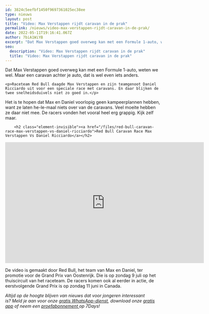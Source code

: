 ```yaml
---
id: 3824c5eefbf1450f9697361025ec38ee
type: nieuws
layout: post
title: "Video: Max Verstappen rijdt caravan in de prak"
permalink: /nieuws/video-max-verstappen-rijdt-caravan-in-de-prak/
date: 2022-05-11T19:16:41.067Z
author: 7biA1WiYB
excerpt: "Dat Max Verstappen goed overweg kan met een Formule 1-auto, weten we wel. Maar een caravan achter je auto, dat is wel even iets anders.  "
seo:
  description: "Video: Max Verstappen rijdt caravan in de prak"
  title: "Video: Max Verstappen rijdt caravan in de prak"
---
```

Dat Max Verstappen goed overweg kan met een Formule 1-auto, weten we wel. Maar een caravan achter je auto, dat is wel even iets anders.  

    <p>Raceteam Red Bull daagde Max Verstappen en zijn teamgenoot Daniel Ricciardo uit voor een speciale race met caravans. En daar blijken de twee snelheidsduivels niet zo goed in.</p>
<p>Het is te hopen dat Max en Daniel voorlopig geen kampeerplannen hebben, want ze laten he-le-maal niets over van de caravans. Veel moeite hebben ze daar niet mee. De racers vonden het vooral heel erg grappig. Kijk zelf maar.</p>
<p><div class="media media-element-container media-default"><div id="file-417594" class="file file-video file-video-youtube">

        <h2 class="element-invisible"><a href="/files/red-bull-caravan-race-max-verstappen-vs-daniel-ricciardo">Red Bull Caravan Race Max Verstappen Vs Daniel Ricciardo</a></h2>
    
  
  <div class="content">
    <div class="media-youtube-video file media-element file-default media-youtube-1">
  <iframe class="media-youtube-player" width="640" height="390" title="Red Bull Caravan Race Max Verstappen Vs Daniel Ricciardo" src="https://www.youtube.com/embed/2AMWbFNXHi4?wmode=opaque&controls=" name="Red Bull Caravan Race Max Verstappen Vs Daniel Ricciardo" frameborder="0" allowfullscreen="">Video van Red Bull Caravan Race Max Verstappen Vs Daniel Ricciardo</iframe>
</div>
  </div>

  
</div>
</div>
<p>De video is gemaakt door Red Bull, het team van Max en Daniel, ter promotie voor de Grand Prix van Oostenrijk. Die is op zondag 9 juli op het thuiscircuit van het raceteam. De racers komen ook al eerder in actie, de eerstvolgende Grand Prix is op zondag 11 juni in Canada.</p>
<p><em>Altijd op de hoogte blijven van nieuws dat voor jongeren interessant is? Meld je aan voor onze </em><a href="https://7dagen.netlify.app/whatsapp"><em>gratis WhatsApp-dienst</em></a><em>, download onze </em><a href="https://7dagen.netlify.app/app"><em>gratis app</em></a><em> of neem een </em><a href="https://abonneren.sevendays.nl/abonneren/abonnementen/ae/artikel"><em>proefabonnement </em></a><em>op 7Days!</em></p>  
